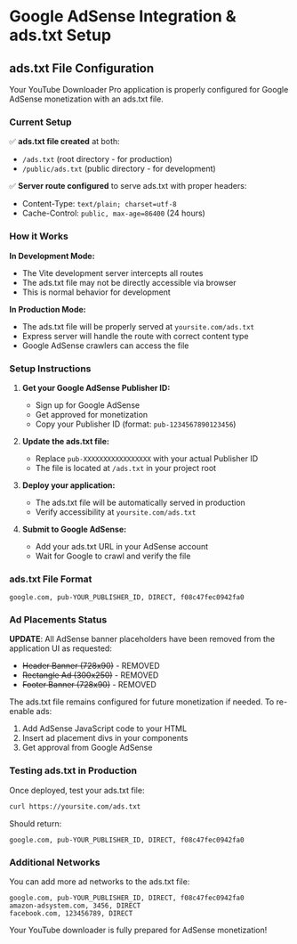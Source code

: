 # Google AdSense Integration & ads.txt Setup

## ads.txt File Configuration

Your YouTube Downloader Pro application is properly configured for Google AdSense monetization with an ads.txt file.

### Current Setup

✅ **ads.txt file created** at both:
- `/ads.txt` (root directory - for production)
- `/public/ads.txt` (public directory - for development)

✅ **Server route configured** to serve ads.txt with proper headers:
- Content-Type: `text/plain; charset=utf-8`
- Cache-Control: `public, max-age=86400` (24 hours)

### How it Works

**In Development Mode:**
- The Vite development server intercepts all routes
- The ads.txt file may not be directly accessible via browser
- This is normal behavior for development

**In Production Mode:**
- The ads.txt file will be properly served at `yoursite.com/ads.txt`
- Express server will handle the route with correct content type
- Google AdSense crawlers can access the file

### Setup Instructions

1. **Get your Google AdSense Publisher ID:**
   - Sign up for Google AdSense
   - Get approved for monetization
   - Copy your Publisher ID (format: `pub-1234567890123456`)

2. **Update the ads.txt file:**
   - Replace `pub-XXXXXXXXXXXXXXXXX` with your actual Publisher ID
   - The file is located at `/ads.txt` in your project root

3. **Deploy your application:**
   - The ads.txt file will be automatically served in production
   - Verify accessibility at `yoursite.com/ads.txt`

4. **Submit to Google AdSense:**
   - Add your ads.txt URL in your AdSense account
   - Wait for Google to crawl and verify the file

### ads.txt File Format

```
google.com, pub-YOUR_PUBLISHER_ID, DIRECT, f08c47fec0942fa0
```

### Ad Placements Status

**UPDATE**: All AdSense banner placeholders have been removed from the application UI as requested:
- ~~Header Banner (728x90)~~ - REMOVED
- ~~Rectangle Ad (300x250)~~ - REMOVED  
- ~~Footer Banner (728x90)~~ - REMOVED

The ads.txt file remains configured for future monetization if needed. To re-enable ads:
1. Add AdSense JavaScript code to your HTML
2. Insert ad placement divs in your components
3. Get approval from Google AdSense

### Testing ads.txt in Production

Once deployed, test your ads.txt file:
```bash
curl https://yoursite.com/ads.txt
```

Should return:
```
google.com, pub-YOUR_PUBLISHER_ID, DIRECT, f08c47fec0942fa0
```

### Additional Networks

You can add more ad networks to the ads.txt file:
```
google.com, pub-YOUR_PUBLISHER_ID, DIRECT, f08c47fec0942fa0
amazon-adsystem.com, 3456, DIRECT
facebook.com, 123456789, DIRECT
```

Your YouTube downloader is fully prepared for AdSense monetization!